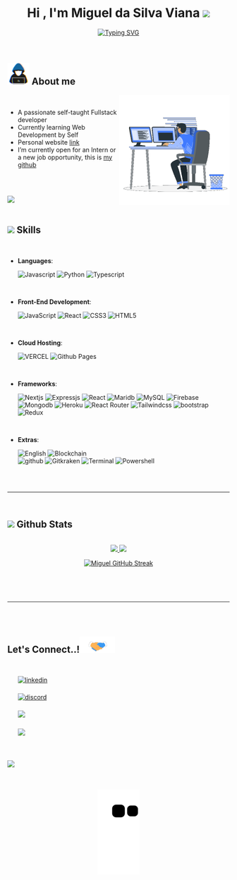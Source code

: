 <h1 align="center"><b>Hi , I'm Miguel da Silva Viana </b><img src="https://media.giphy.com/media/hvRJCLFzcasrR4ia7z/giphy.gif" width="35"></h1>

<p align="center">
  <a href="https://git.io/typing-svg"><img src="https://readme-typing-svg.herokuapp.com?font=Fira+Code&duration=4000&pause=1000&color=2D9BCF&center=true&vCenter=true&width=435&lines=Miguel+Da+Silva+Viana;Full+Stack+Web+Developer;Passionate+About+Technology+%3C3;Getting+Started+In+Web3+Development" alt="Typing SVG" /></a>
</p>


<br>



	
## <picture><img src = "https://github.com/0xAbdulKhalid/0xAbdulKhalid/raw/main/assets/mdImages/about_me.gif" width = 50px></picture> **About me**

<picture> <img align="right" src="https://github.com/0xAbdulKhalid/0xAbdulKhalid/raw/main/assets/mdImages/Right_Side.gif" width = 250px></picture>

<br>

- A passionate self-taught Fullstack developer
- Currently learning Web Development by Self
- Personal website [link](gg#.com)
- I’m currently open for an Intern or a new job opportunity, this is [my github](https://github.com/MiguelSilvaViana)

<br><br>

<img src="https://user-images.githubusercontent.com/73097560/115834477-dbab4500-a447-11eb-908a-139a6edaec5c.gif"><br><br>

## <img src="https://media2.giphy.com/media/QssGEmpkyEOhBCb7e1/giphy.gif?cid=ecf05e47a0n3gi1bfqntqmob8g9aid1oyj2wr3ds3mg700bl&rid=giphy.gif" width ="25"><b> Skills</b>
<br>

<p align="center">

- **Languages**:
    
    ![Javascript](https://img.shields.io/badge/JavaScript-064c54?style=for-the-badge&logo=javascript&logoColor=white)
    ![Python](https://img.shields.io/badge/Python%20-064c54.svg?style=for-the-badge&logo=python&logoColor=white)
    ![Typescript](https://img.shields.io/badge/TypeScript-064c54?style=for-the-badge&logo=typescript&logoColor=white)

<br>   
    
- **Front-End Development**:

   ![JavaScript](https://img.shields.io/badge/JavaScript%20-064c54.svg?style=for-the-badge&logo=javascript&logoColor=white)
   ![React](https://img.shields.io/badge/React-064c54?style=for-the-badge&logo=react&logoColor=white)
   ![CSS3](https://img.shields.io/badge/CSS%20-064c54.svg?style=for-the-badge&logo=css3&logoColor=white)
   ![HTML5](https://img.shields.io/badge/HTML5%20-064c54.svg?style=for-the-badge&logo=html5&logoColor=white)

<br>
   



- **Cloud Hosting**:

    ![VERCEL](https://img.shields.io/badge/Vercel-064c54?style=for-the-badge&logo=vercel&logoColor=white)
    ![Github Pages](https://img.shields.io/badge/GitHub%20Pages-064c54.svg?style=for-the-badge&logo=github&logoColor=white)



<br>



- **Frameworks**:

    ![Nextjs](https://img.shields.io/badge/next.js-064c54?style=for-the-badge&logo=nextdotjs&logoColor=white)
    ![Expressjs](https://img.shields.io/badge/Express.js-064c54?style=for-the-badge&logo=express&logoColor=white)
    ![React](https://img.shields.io/badge/React-064c54?style=for-the-badge&logo=react&logoColor=white)
    ![Maridb](https://img.shields.io/badge/MariaDB-064c54?style=for-the-badge&logo=mariadb&logoColor=white)
    ![MySQL](https://img.shields.io/badge/MySQL-064c54?style=for-the-badge&logo=mysql&logoColor=white)
    ![Firebase](https://img.shields.io/badge/firebase-064c54?style=for-the-badge&logo=firebase&logoColor=white)
    ![Mongodb](https://img.shields.io/badge/MongoDB-064c54?style=for-the-badge&logo=mongodb&logoColor=white)
    ![Heroku](https://img.shields.io/badge/Heroku-064c54?style=for-the-badge&logo=heroku&logoColor=white)
    ![React Router](https://img.shields.io/badge/React_Router-064c54?style=for-the-badge&logo=react-router&logoColor=white)
    ![Tailwindcss](https://img.shields.io/badge/Tailwind_CSS-064c54?style=for-the-badge&logo=tailwind-css&logoColor=white)
    ![bootstrap](https://img.shields.io/badge/Bootstrap-064c54?style=for-the-badge&logo=bootstrap&logoColor=white)
    ![Redux](https://img.shields.io/badge/Redux-064c54?style=for-the-badge&logo=redux&logoColor=white)

    

<br>

- **Extras**:

    ![English](https://img.shields.io/badge/english-064c54?logo=english&logoColor=fff&style=for-the-badge)
    ![Blockchain](https://img.shields.io/badge/Blockchain.com-064c54?logo=blockchaindotcom&logoColor=fff&style=for-the-badge)  
    ![github](https://img.shields.io/badge/GIT-064c54?style=for-the-badge&logo=git&logoColor=white)
    ![Gitkraken](https://img.shields.io/badge/GitKraken-064c54?style=for-the-badge&logo=GitKraken&logoColor=white)
    ![Terminal](https://img.shields.io/badge/Terminal-064c54?style=for-the-badge&logo=gnu-bash&logoColor=white)
    ![Powershell](https://img.shields.io/badge/powershell-064c54?style=for-the-badge&logo=powershell&logoColor=white) 

</p>

<br>
<br>

-----

<br>


## <img src="https://media.giphy.com/media/iY8CRBdQXODJSCERIr/giphy.gif" width="35"><b> Github Stats </b>
<br>

<div align="center">
<a href="https://github.com/miguelsilvaviana">
  <img height="180em" src="https://github-readme-stats.vercel.app/api?username=miguelsilvaviana&show_icons=true&theme=gotham&include_all_commits=true&count_private=true&hide_border=true"/>
  <img height="180em" src="https://github-readme-stats.vercel.app/api/top-langs/?username=miguelsilvaviana&layout=compact&langs_count=7&theme=gotham&hide_border=true"/>
	  
 [![Miguel GitHub Streak](https://github-readme-streak-stats.herokuapp.com/?user=miguelsilvaviana&theme=gotham&hide_border=true)](https://git.io/streak-stats)
 
</div>

<br>
<br>
<br>

-----

<br>
<br>

## <b> Let's Connect..!</b><img src="https://github.com/0xAbdulKhalid/0xAbdulKhalid/raw/main/assets/mdImages/handshake.gif" width ="80">
<br>
<div align='left'>
<ul style="list-style: none">

<li>
<a href="https://www.linkedin.com/in/miguel-da-silva-viana-248148259/" target="_blank">
<img src="https://img.shields.io/badge/linkedin-064c54.svg?color=064c54&style=for-the-badge&logo=linkedin&logoColor=white" alt=linkedin style="margin-bottom: 5px;"/>
</a>
</li>

<br>

<li>
<a href="https://discordapp.com/users/1024766986720391240" target="_blank">
<img src="https://img.shields.io/badge/discord-%2300acee.svg?color=064c54&style=for-the-badge&logo=discord&logoColor=white" alt=discord style="margin-bottom: 5px;"/>
</a>
</li>

<br>

<li>
<a href="#" target="_blank">
<img src="https://img.shields.io/badge/website-064c54?style=for-the-badge&logo=About.me&logoColor=white" t=website style="margin-bottom: 5px;" />
</a>
</li>

<br>
	
<li>
<a href="mailto:miguelsilvavianaa@gmail.com" target="_blank">
<img src="https://img.shields.io/badge/gmail-064c54.svg?style=for-the-badge&logo=gmail&logoColor=white" t=mail style="margin-bottom: 5px;" />
</a>
</li>
<br>

</ul>
</div>

</div>

<br>
<img src="https://user-images.githubusercontent.com/73097560/115834477-dbab4500-a447-11eb-908a-139a6edaec5c.gif">

<br>
<br>
<br>

<div align="center">
	
  ![Snake animation](https://github.com/miguelsilvaviana/miguelsilvaviana/blob/output/github-contribution-grid-snake.svg)




</div>
<br>
<br>

